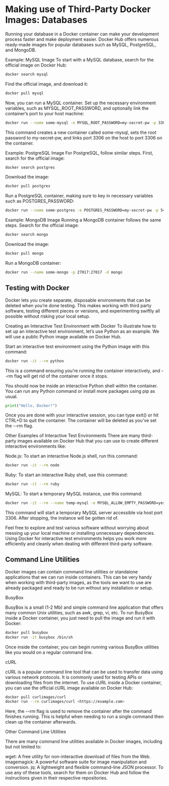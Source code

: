 # Making use of Third-Party Docker Images: Databases

Running your database in a Docker container can make your development process faster and make deployment easier. Docker Hub offers numerous ready-made images for popular databases such as MySQL, PostgreSQL, and MongoDB.

Example: MySQL Image
To start with a MySQL database, search for the official image on Docker Hub:

```bash
docker search mysql
```

Find the official image, and download it:

```bash
docker pull mysql
```

Now, you can run a MySQL container. Set up the necessary environment variables, such as MYSQL_ROOT_PASSWORD, and optionally link the container’s port to your host machine:

```bash
docker run --name some-mysql -e MYSQL_ROOT_PASSWORD=my-secret-pw -p 3306:3306 -d mysql
```

This command creates a new container called some-mysql, sets the root password to my-secret-pw, and links port 3306 on the host to port 3306 on the container.

Example: PostgreSQL Image
For PostgreSQL, follow similar steps. First, search for the official image:

```bash
docker search postgres
```

Download the image:

```bash
docker pull postgres
```

Run a PostgreSQL container, making sure to key in necessary variables such as POSTGRES_PASSWORD:

```bash
docker run --name some-postgres -e POSTGRES_PASSWORD=my-secret-pw -p 5432:5432 -d postgres
```

Example: MongoDB Image
Running a MongoDB container follows the same steps. Search for the official image:

```bash
docker search mongo
```

Download the image:

```bash
docker pull mongo
```

Run a MongoDB container:

```bash
docker run --name some-mongo -p 27017:27017 -d mongo
```

## Testing with Docker

Docker lets you create separate, disposable environments that can be deleted when you’re done testing. This makes working with third party software, testing different pieces or versions, and experimenting swiftly all possible without risking your local setup.

Creating an Interactive Test Environment with Docker
To illustrate how to set up an interactive test environment, let’s use Python as an example. We will use a public Python image available on Docker Hub.

Start an interactive test environment using the Python image with this command:

```bash
docker run -it --rm python
```

This is a command ensuring you’re running the container interactively, and --rm flag will get rid of the container once it stops.

You should now be inside an interactive Python shell within the container. You can run any Python command or install more packages using pip as usual.

```python
print("Hello, Docker!")
```

Once you are done with your interactive session, you can type exit() or hit CTRL+D to quit the container. The container will be deleted as you've set the --rm flag.

Other Examples of Interactive Test Environments
There are many third-party images available on Docker Hub that you can use to create different interactive environments like:

Node.js: To start an interactive Node.js shell, run this command:

```bash
docker run -it --rm node
```

Ruby: To start an interactive Ruby shell, use this command:

```bash
docker run -it --rm ruby
```

MySQL: To start a temporary MySQL instance, use this command:

```bash
docker run -it --rm --name temp-mysql -e MYSQL_ALLOW_EMPTY_PASSWORD=yes -p 3306:3306 mysql
```

This command will start a temporary MySQL server accessible via host port 3306. After stopping, the instance will be gotten rid of.

Feel free to explore and test various software without worrying about messing up your local machine or installing unnecessary dependencies. Using Docker for interactive test environments helps you work more efficiently and cleanly when dealing with different third-party software.

## Command Line Utilities

Docker images can contain command line utilities or standalone applications that we can run inside containers. This can be very handy when working with third-party images, as the tools we want to use are already packaged and ready to be run without any installation or setup.

BusyBox

BusyBox is a small (1-2 Mb) and simple command line application that offers many common Unix utilities, such as awk, grep, vi, etc. To run BusyBox inside a Docker container, you just need to pull the image and run it with Docker:

```bash
docker pull busybox
docker run -it busybox /bin/sh
```

Once inside the container, you can begin running various BusyBox utilities like you would on a regular command line.

cURL

cURL is a popular command line tool that can be used to transfer data using various network protocols. It is commonly used for testing APIs or downloading files from the internet. To use cURL inside a Docker container, you can use the official cURL image available on Docker Hub:

```bash
docker pull curlimages/curl
docker run --rm curlimages/curl <https://example.com>
```

Here, the --rm flag is used to remove the container after the command finishes running. This is helpful when needing to run a single command then clean up the container afterwards.

Other Command Line Utilities

There are many command line utilities available in Docker images, including but not limited to:

wget: A free utility for non-interactive download of files from the Web.
imagemagick: A powerful software suite for image manipulation and conversion.
jq: A lightweight and flexible command-line JSON processor.
To use any of these tools, search for them on Docker Hub and follow the instructions given in their respective repositories.
